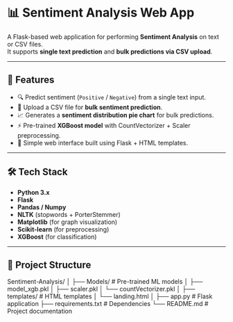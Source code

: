 # 📊 Sentiment Analysis Web App

A Flask-based web application for performing **Sentiment Analysis** on text or CSV files.  
It supports **single text prediction** and **bulk predictions via CSV upload**.  

---

## 🚀 Features
- 🔍 Predict sentiment (`Positive` / `Negative`) from a single text input.  
- 📂 Upload a CSV file for **bulk sentiment prediction**.  
- 📈 Generates a **sentiment distribution pie chart** for bulk predictions.  
- ⚡ Pre-trained **XGBoost model** with CountVectorizer + Scaler preprocessing.  
- 🎨 Simple web interface built using Flask + HTML templates.  

---

## 🛠️ Tech Stack
- **Python 3.x**
- **Flask**
- **Pandas / Numpy**
- **NLTK** (stopwords + PorterStemmer)
- **Matplotlib** (for graph visualization)
- **Scikit-learn** (for preprocessing)
- **XGBoost** (for classification)

---

## 📂 Project Structure
Sentiment-Analysis/
│
├── Models/ # Pre-trained ML models
│ ├── model_xgb.pkl
│ ├── scaler.pkl
│ └── countVectorizer.pkl
│
├── templates/ # HTML templates
│ └── landing.html
│
├── app.py # Flask application
├── requirements.txt # Dependencies
└── README.md # Project documentation
